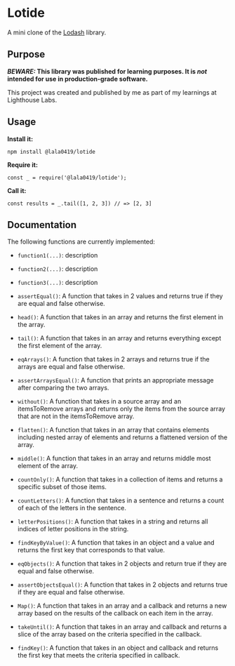 # Lotide

A mini clone of the [Lodash](https://lodash.com) library.

## Purpose

**_BEWARE:_ This library was published for learning purposes. It is _not_ intended for use in production-grade software.**

This project was created and published by me as part of my learnings at Lighthouse Labs.

## Usage

**Install it:**

`npm install @lala0419/lotide`

**Require it:**

`const _ = require('@lala0419/lotide');`

**Call it:**

`const results = _.tail([1, 2, 3]) // => [2, 3]`

## Documentation

The following functions are currently implemented:

- `function1(...)`: description
- `function2(...)`: description
- `function3(...)`: description

- `assertEqual()`: A function that takes in 2 values and returns true if they are equal and false otherwise.
- `head()`: A function that takes in an array and returns the first element in the array.
- `tail()`: A function that takes in an array and returns everything except the first element of the array.
- `eqArrays()`: A function that takes in 2 arrays and returns true if the arrays are equal and false otherwise.
- `assertArraysEqual()`: A function that prints an appropriate message after comparing the two arrays.
- `without()`: A function that takes in a source array and an itemsToRemove arrays and returns only the items from the source array that are not in the itemsToRemove array.
- `flatten()`: A function that takes in an array that contains elements including nested array of elements and returns a flattened version of the array.
- `middle()`: A function that takes in an array and returns middle most element of the array.
- `countOnly()`: A function that takes in a collection of items and returns a specific subset of those items.
- `countLetters()`: A function that takes in a sentence and returns a count of each of the letters in the sentence.
- `letterPositions()`: A function that takes in a string and returns all indices of letter positions in the string.
- `findKeyByValue()`: A function that takes in an object and a value and returns the first key that corresponds to that value.
- `eqObjects()`: A function that takes in 2 objects and return true if they are equal and false otherwise.
- `assertObjectsEqual()`: A function that takes in 2 objects and returns true if they are equal and false otherwise.
- `Map()`: A function that takes in an array and a callback and returns a new array based on the results of the callback on each item in the array.
- `takeUntil()`: A function that takes in an array and callback and returns a slice of the array based on the criteria specified in the callback.
- `findKey()`: A function that takes in an object and callback and returns the first key that meets the criteria specified in callback.
